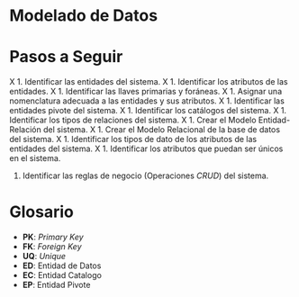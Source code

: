 # Modelado de Datos

# Pasos a Seguir
X 1. Identificar las entidades del sistema.
X 1. Identificar los atributos de las entidades.
X 1. Identificar las llaves primarias y foráneas.
X 1. Asignar una nomenclatura adecuada a las entidades y sus atributos.
X 1. Identificar las entidades pivote del sistema.
X 1. Identificar los catálogos del sistema.
X 1. Identificar los tipos de relaciones del sistema.
X 1. Crear el Modelo Entidad-Relación del sistema.
X 1. Crear el Modelo Relacional de la base de datos del sistema.
X 1. Identificar los tipos de dato de los atributos de las entidades del sistema.
X 1. Identificar los atributos que puedan ser únicos en el sistema.
1. Identificar las reglas de negocio (Operaciones _CRUD_) del sistema.

# Glosario

- **PK**: _Primary Key_
- **FK**: _Foreign Key_
- **UQ**: _Unique_
- **ED**: Entidad de Datos
- **EC**: Entidad Catalogo
- **EP**: Entidad Pivote
